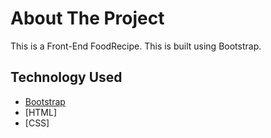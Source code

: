 # About The Project
This is a Front-End FoodRecipe. This is built using Bootstrap.

## Technology Used
- [Bootstrap](https://getbootstrap.com/)
- [HTML]
- [CSS]
